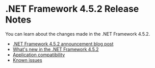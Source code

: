 # .NET Framework 4.5.2 Release Notes

You can learn about the changes made in the .NET Framework 4.5.2.

- [.NET Framework 4.5.2 announcement blog post](https://blogs.msdn.microsoft.com/dotnet/2014/05/05/announcing-the-net-framework-4-5-2/)
- [What's new in the .NET Framework 4.5.2](https://docs.microsoft.com/dotnet/articles/framework/whats-new/index#v452)
- [Application compatibility](../../Documentation/compatibility/README.md#net-framework-452)
- [Known issues](https://support.microsoft.com/en-us/help/2962547/known-issues-for-the-.net-framework-4.5.2)
